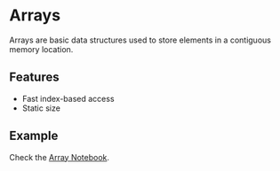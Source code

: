 # Arrays

Arrays are basic data structures used to store elements in a contiguous memory location.

## Features

- Fast index-based access
- Static size

## Example

Check the [Array Notebook](https://github.com/yunpei24/data_structures_jyen/blob/main/examples/array_example.ipynb).
